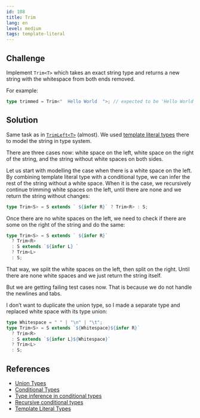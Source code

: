 ```yaml
---
id: 108
title: Trim
lang: en
level: medium
tags: template-literal
---
```


## Challenge

Implement `Trim<T>` which takes an exact string type and returns a new string with the whitespace from both ends removed.

For example:

```ts
type trimmed = Trim<"  Hello World  ">; // expected to be 'Hello World'
```

## Solution

Same task as in [`TrimLeft<T>`](./medium-trimleft.md) (almost).
We used [template literal types](https://www.typescriptlang.org/docs/handbook/release-notes/typescript-4-1.html#template-literal-types) there to model the string in type system.

There are three cases now: white space on the left, white space on the right of the string, and the string without white spaces on both sides.

Let us start with modelling the case when there is a white space on the left.
By combining template literal type with a conditional type, we can infer the rest of the string without a white space.
When it is the case, we recursively continue trimming white spaces on the left, until there are none and we return the string without changes:

```ts
type Trim<S> = S extends ` ${infer R}` ? Trim<R> : S;
```

Once there are no white spaces on the left, we need to check if there are some on the right of the string and do the same:

```ts
type Trim<S> = S extends ` ${infer R}`
  ? Trim<R>
  : S extends `${infer L} `
  ? Trim<L>
  : S;
```

That way, we split the white spaces on the left, then split on the right.
Until there are none white spaces and we just return the string itself.

But we are getting failing test cases now.
That is because we do not handle the newlines and tabs.

I don’t want to duplicate the union type, so I made a separate type and replaced white space with its type union:

```ts
type Whitespace = " " | "\n" | "\t";
type Trim<S> = S extends `${Whitespace}${infer R}`
  ? Trim<R>
  : S extends `${infer L}${Whitespace}`
  ? Trim<L>
  : S;
```

## References

- [Union Types](https://www.typescriptlang.org/docs/handbook/2/everyday-types.html#union-types)
- [Conditional Types](https://www.typescriptlang.org/docs/handbook/2/conditional-types.html)
- [Type inference in conditional types](https://www.typescriptlang.org/docs/handbook/2/conditional-types.html#inferring-within-conditional-types)
- [Recursive conditional types](https://www.typescriptlang.org/docs/handbook/release-notes/typescript-4-1.html#recursive-conditional-types)
- [Template Literal Types](https://www.typescriptlang.org/docs/handbook/release-notes/typescript-4-1.html#template-literal-types)

